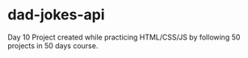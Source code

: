 # dad-jokes-api
Day 10 Project created while practicing HTML/CSS/JS by following 50 projects in 50 days course.
